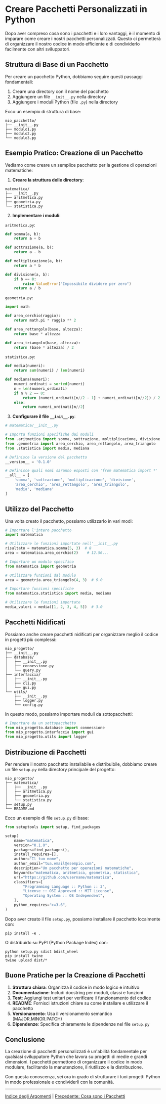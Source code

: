 # Creare Pacchetti Personalizzati in Python

Dopo aver compreso cosa sono i pacchetti e i loro vantaggi, è il momento di imparare come creare i nostri pacchetti personalizzati. Questo ci permetterà di organizzare il nostro codice in modo efficiente e di condividerlo facilmente con altri sviluppatori.

## Struttura di Base di un Pacchetto

Per creare un pacchetto Python, dobbiamo seguire questi passaggi fondamentali:

1. Creare una directory con il nome del pacchetto
2. Aggiungere un file `__init__.py` nella directory
3. Aggiungere i moduli Python (file `.py`) nella directory

Ecco un esempio di struttura di base:

```
mio_pacchetto/
├── __init__.py
├── modulo1.py
├── modulo2.py
└── modulo3.py
```

## Esempio Pratico: Creazione di un Pacchetto

Vediamo come creare un semplice pacchetto per la gestione di operazioni matematiche:

1. **Creare la struttura delle directory**:

```
matematica/
├── __init__.py
├── aritmetica.py
├── geometria.py
└── statistica.py
```

2. **Implementare i moduli**:

`aritmetica.py`:
```python
def somma(a, b):
    return a + b

def sottrazione(a, b):
    return a - b

def moltiplicazione(a, b):
    return a * b

def divisione(a, b):
    if b == 0:
        raise ValueError("Impossibile dividere per zero")
    return a / b
```

`geometria.py`:
```python
import math

def area_cerchio(raggio):
    return math.pi * raggio ** 2

def area_rettangolo(base, altezza):
    return base * altezza

def area_triangolo(base, altezza):
    return (base * altezza) / 2
```

`statistica.py`:
```python
def media(numeri):
    return sum(numeri) / len(numeri)

def mediana(numeri):
    numeri_ordinati = sorted(numeri)
    n = len(numeri_ordinati)
    if n % 2 == 0:
        return (numeri_ordinati[n//2 - 1] + numeri_ordinati[n//2]) / 2
    else:
        return numeri_ordinati[n//2]
```

3. **Configurare il file `__init__.py`**:

```python
# matematica/__init__.py

# Importa funzioni specifiche dai moduli
from .aritmetica import somma, sottrazione, moltiplicazione, divisione
from .geometria import area_cerchio, area_rettangolo, area_triangolo
from .statistica import media, mediana

# Definisce la versione del pacchetto
__version__ = '0.1.0'

# Definisce quali nomi saranno esposti con 'from matematica import *'
__all__ = [
    'somma', 'sottrazione', 'moltiplicazione', 'divisione',
    'area_cerchio', 'area_rettangolo', 'area_triangolo',
    'media', 'mediana'
]
```

## Utilizzo del Pacchetto

Una volta creato il pacchetto, possiamo utilizzarlo in vari modi:

```python
# Importare l'intero pacchetto
import matematica

# Utilizzare le funzioni importate nell'__init__.py
risultato = matematica.somma(5, 3)  # 8
area = matematica.area_cerchio(2)    # 12.56...

# Importare un modulo specifico
from matematica import geometria

# Utilizzare funzioni dal modulo
area = geometria.area_triangolo(4, 3)  # 6.0

# Importare funzioni specifiche
from matematica.statistica import media, mediana

# Utilizzare le funzioni importate
media_valori = media([1, 2, 3, 4, 5])  # 3.0
```

## Pacchetti Nidificati

Possiamo anche creare pacchetti nidificati per organizzare meglio il codice in progetti più complessi:

```
mio_progetto/
├── __init__.py
├── database/
│   ├── __init__.py
│   ├── connessione.py
│   └── query.py
├── interfaccia/
│   ├── __init__.py
│   ├── cli.py
│   └── gui.py
└── utils/
    ├── __init__.py
    ├── logger.py
    └── config.py
```

In questo modo, possiamo importare moduli da sottopacchetti:

```python
# Importare da un sottopacchetto
from mio_progetto.database import connessione
from mio_progetto.interfaccia import gui
from mio_progetto.utils import logger
```

## Distribuzione di Pacchetti

Per rendere il nostro pacchetto installabile e distribuibile, dobbiamo creare un file `setup.py` nella directory principale del progetto:

```
mio_progetto/
├── matematica/
│   ├── __init__.py
│   ├── aritmetica.py
│   ├── geometria.py
│   └── statistica.py
├── setup.py
└── README.md
```

Ecco un esempio di file `setup.py` di base:

```python
from setuptools import setup, find_packages

setup(
    name="matematica",
    version="0.1.0",
    packages=find_packages(),
    install_requires=[],
    author="Il tuo nome",
    author_email="tua.email@esempio.com",
    description="Un pacchetto per operazioni matematiche",
    keywords="matematica, aritmetica, geometria, statistica",
    url="https://github.com/username/matematica",
    classifiers=[
        "Programming Language :: Python :: 3",
        "License :: OSI Approved :: MIT License",
        "Operating System :: OS Independent",
    ],
    python_requires=">=3.6",
)
```

Dopo aver creato il file `setup.py`, possiamo installare il pacchetto localmente con:

```
pip install -e .
```

O distribuirlo su PyPI (Python Package Index) con:

```
python setup.py sdist bdist_wheel
pip install twine
twine upload dist/*
```

## Buone Pratiche per la Creazione di Pacchetti

1. **Struttura chiara**: Organizza il codice in modo logico e intuitivo
2. **Documentazione**: Includi docstring per moduli, classi e funzioni
3. **Test**: Aggiungi test unitari per verificare il funzionamento del codice
4. **README**: Fornisci istruzioni chiare su come installare e utilizzare il pacchetto
5. **Versionamento**: Usa il versionamento semantico (MAJOR.MINOR.PATCH)
6. **Dipendenze**: Specifica chiaramente le dipendenze nel file `setup.py`

## Conclusione

La creazione di pacchetti personalizzati è un'abilità fondamentale per qualsiasi sviluppatore Python che lavora su progetti di medie e grandi dimensioni. I pacchetti permettono di organizzare il codice in modo modulare, facilitando la manutenzione, il riutilizzo e la distribuzione.

Con questa conoscenza, sei ora in grado di strutturare i tuoi progetti Python in modo professionale e condividerli con la comunità.

---

[Indice degli Argomenti](../README.md) | [Precedente: Cosa sono i Pacchetti](./05_cosa_sono_pacchetti.md)